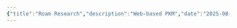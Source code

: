 ```yaml
---
{"title":"Roam Research","description":"Web-based PKM","date":"2025-08-03","tags":["PKM"],"dg-publish":true,"created":"2025-08-03T17:03:39","updated":"2025-08-05T17:04:01-04:00","permalink":"/reference/2025/roam/","dgPassFrontmatter":true,"noteIcon":"3"}
---
```


